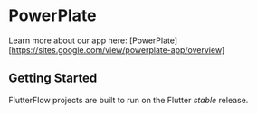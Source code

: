 # PowerPlate

Learn more about our app here: [PowerPlate][https://sites.google.com/view/powerplate-app/overview]

## Getting Started

FlutterFlow projects are built to run on the Flutter _stable_ release.
